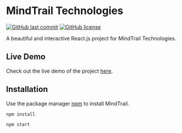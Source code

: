 # MindTrail Technologies

[![GitHub last commit](https://img.shields.io/github/last-commit/your-username/your-repo-name)](https://github.com/your-username/your-repo-name)
[![GitHub license](https://img.shields.io/github/license/your-username/your-repo-name)](https://github.com/your-username/your-repo-name/blob/main/LICENSE)

A beautiful and interactive React.js project for MindTrail Technologies.

## Live Demo

Check out the live demo of the project [here](https://mindtrail-host.web.app).

## Installation

Use the package manager [npm](https://www.npmjs.com/) to install MindTrail.

```bash
npm install

npm start 

